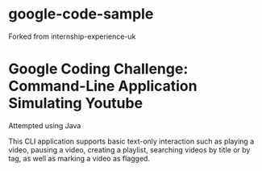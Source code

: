 # google-code-sample

Forked from internship-experience-uk

# Google Coding Challenge: Command-Line Application Simulating Youtube 
Attempted using Java

This CLI application supports basic text-only interaction such as playing a video, pausing a video, creating a playlist, searching videos by title or by tag, as well as marking a video as flagged. 
